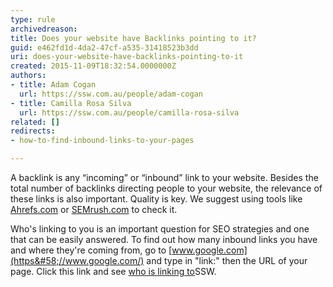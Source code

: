 ```yaml
---
type: rule
archivedreason: 
title: Does your website have Backlinks pointing to it?
guid: e462fd1d-4da2-47cf-a535-31418523b3dd
uri: does-your-website-have-backlinks-pointing-to-it
created: 2015-11-09T18:32:54.0000000Z
authors:
- title: Adam Cogan
  url: https://ssw.com.au/people/adam-cogan
- title: Camilla Rosa Silva
  url: https://ssw.com.au/people/camilla-rosa-silva
related: []
redirects:
- how-to-find-inbound-links-to-your-pages

---
```


A backlink is any “incoming” or “inbound” link to your website. Besides the total number of backlinks directing people to your website, the relevance of these links is also important. Quality is key. We suggest using tools like [Ahrefs.com](https&#58;//ahrefs.com/) or [SEMrush.com](https&#58;//www.semrush.com/) to check it.





Who's linking to you is an important question for SEO strategies and one that can be easily answered. To find out how many inbound links you have and where they're coming from, go to [www.google.com](https&#58;//www.google.com/) and type in "link:" then the URL of your page. Click this link and see [who is linking to](https&#58;//www.google.com/?gfe_rd=cr&amp;ei=rps7VumlEIGC8QfOwKeICA&amp;gws_rd=cr&amp;fg=1#safe=off&amp;q=link&#58;http&#58;//www.ssw.com.au)SSW.


<!--endintro-->
